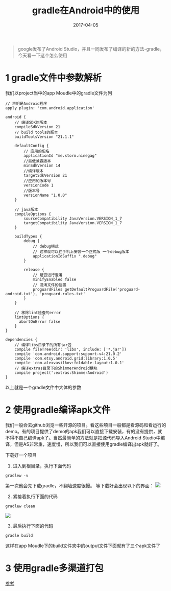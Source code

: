 ﻿---
layout: post
title: gradle在Android中的使用
category: 技术
tags: android
description: gradle的使用
date: 2017-04-05
---

> google发布了Android Studio，并且一同发布了编译的新的方法-gradle，今天看一下这个怎么使用

# 1 gradle文件中参数解析

我们以project当中的app Moudle中的gradle文件为列

```
// 声明是Android程序
apply plugin: 'com.android.application'

android {
    // 编译SDK的版本
    compileSdkVersion 21
    // build tools的版本
    buildToolsVersion "21.1.1"

    defaultConfig {
    	// 应用的包名
        applicationId "me.storm.ninegag"
        //最低兼容版本
        minSdkVersion 14
        //编译版本
        targetSdkVersion 21
        //应用的版本号
        versionCode 1
        //版本号
        versionName "1.0.0"
    }

    // java版本
    compileOptions {
        sourceCompatibility JavaVersion.VERSION_1_7
        targetCompatibility JavaVersion.VERSION_1_7
    }
    
    buildTypes {
        debug {
            // debug模式
            // 这样就可以在手机上安装一个正式版 一个debug版本
            applicationIdSuffix ".debug"
        }
        
        release {
            // 是否进行混淆
            minifyEnabled false
            // 混淆文件的位置
            proguardFiles getDefaultProguardFile('proguard-android.txt'), 'proguard-rules.txt'
        }
    }
    
    // 移除lint检查的error
    lintOptions {
      abortOnError false
    }
}

dependencies {
    // 编译libs目录下的所有jar包
    compile fileTree(dir: 'libs', include: ['*.jar'])
    compile 'com.android.support:support-v4:21.0.2'
    compile 'com.etsy.android.grid:library:1.0.5'
    compile 'com.alexvasilkov:foldable-layout:1.0.1'
    // 编译extras目录下的ShimmerAndroid模块
    compile project(':extras:ShimmerAndroid')
}

```

以上就是一个gradle文件中大体的参数

# 2 使用gradle编译apk文件

我们一般会去github浏览一些开源的项目。看这些项目一般都是看源码和看运行的demo。有的项目提供了demo的apk我们可以直接下载安装，有的没有提供，就不得不自己编译apk了。当然最简单的方法就是把源代码导入Android Studio中编译，但是AS非常重，速度慢，所以我们可以直接使用gradle编译出apk就好了。

下载好一个项目
1. 进入到根目录，执行下面代码
```
gradlew -v
```

第一次他会先下载gradle，不翻墙速度很慢。
等下载好会出现以下的界面：
![](http://7xjtan.com1.z0.glb.clouddn.com/2016-04-09_144635.png)

2. 紧接着执行下面的代码
```
gradlew clean
```
![](http://7xjtan.com1.z0.glb.clouddn.com/2016-04-09_151920.png)

3. 最后执行下面的代码
```
gradle build
```

这样在app Moudle下的build文件夹中的output文件下面就有了三个apk文件了

# 3 使用gradle多渠道打包

[参考](http://stormzhang.com/devtools/2015/01/15/android-studio-tutorial6/)




